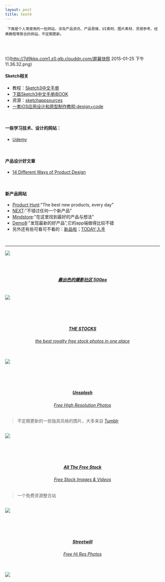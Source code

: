 ```yaml
---
layout: post
title: test4
---
```



<!-- more -->


     下面是个人常使用的一些网站，涉及产品资讯、产品思维、UI素材、图片素材、灵感参考、经典教程等聚合的网站，不定期更新。




<br><br>


![](http://7d9kkp.com1.z0.glb.clouddn.com/屏幕快照 2015-01-25 下午11.36.32.png)


#### Sketch相关

* 教程：[Sketch3中文手册](http://www.sketchcn.com/sketch-chinese-user-manual.html)
* [下载Sketch3中文手册iBOOK](http://uiweek.com/wp-content/plugins/download-monitor/download.php?id=18)
* 资源：[sketchappsources](http://www.sketchappsources.com/)
* [一套iOS应用设计和原型制作教程:design+code](https://designcode.io/)

<br>

#### 一些学习技术、设计的网站：

* [Udemy](https://www.udemy.com/)

<br>

#### 产品设计好文章

* [14 Different Ways of Product Design](https://medium.com/@JanLosert/14-different-ways-of-product-design-3f349a19e613)


<br>

#### 新产品网站

* [Product Hunt](http://www.producthunt.com/):"The best new products, every day"
* [NEXT](http://next.36kr.com/posts):"不错过任何一个新产品"
* [Mindstore](http://mindstore.io/):"在这里找到最好的产品与想法"
* [Demo8](http://www.demo8.com/):"发现最新的好产品",它的app端做得比较不错
* 另外还有些可看可不看的：[新品啦](http://xinpinla.com/)；[TODAY](http://today.itjuzi.com/);[入手](http://www.rushou.net/)


<br>

---

![](http://tmtphoto.qiniudn.com/未标题-1.png)

<br><br>

##### <div align=middle>[最出色的摄影社区 500px](https://500px.com/)</div>

<br>

<img class="shadow" src="http://tmtphoto.qiniudn.com/最出色的摄影社区500px.png" />


<br><br><br>


##### <div align=middle>[THE STOCKS](http://thestocks.im/)</div>


###### <div align=middle>[the best royalty free stock photos in one place](http://thestocks.im/)</div>

<br>

<img class="shadow" src="http://tmtphoto.qiniudn.com/TheStocksplace.png" />


<br><br><br>


##### <div align=middle>[Unsplash](https://unsplash.com/)</div>



###### <div align=middle>[Free High Resolution Photos](https://unsplash.com/)</div>


> 不定期更新的一些独具风格的图片，大多来自
[Tumblr](https://www.tumblr.com)

<br>
<img class="shadow" src="http://tmtphoto.qiniudn.com/Unsplash.png" />


<br><br><br>

##### <div align=middle>[All The Free Stock](http://allthefreestock.com/)</div>



###### <div align=middle>[Free Stock Images & Videos](http://allthefreestock.com/)</div>


> 一个免费资源整合站


<br>
<img class="shadow" src="http://tmtphoto.qiniudn.com/AllTheFreeStock.png" />


<br><br><br>


##### <div align=middle>[Streetwill](http://streetwill.co/)</div>



###### <div align=middle>[ Free Hi Res Photos](http://streetwill.co/)</div>



<br>
<img class="shadow" src="http://tmtphoto.qiniudn.com/Streetwill.png" />


<br><br><br>
